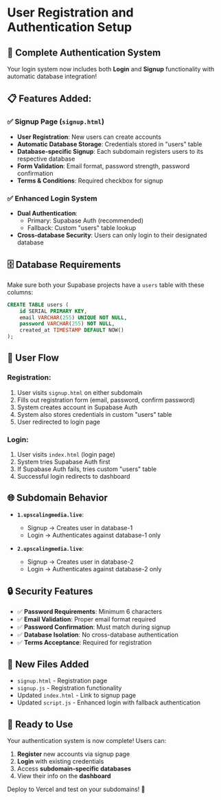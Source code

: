 # User Registration and Authentication Setup

## 🎯 Complete Authentication System

Your login system now includes both **Login** and **Signup** functionality with automatic database integration!

## 📋 Features Added:

### ✅ Signup Page (`signup.html`)

- **User Registration**: New users can create accounts
- **Automatic Database Storage**: Credentials stored in "users" table
- **Database-specific Signup**: Each subdomain registers users to its respective database
- **Form Validation**: Email format, password strength, password confirmation
- **Terms & Conditions**: Required checkbox for signup

### ✅ Enhanced Login System

- **Dual Authentication**:
  - Primary: Supabase Auth (recommended)
  - Fallback: Custom "users" table lookup
- **Cross-database Security**: Users can only login to their designated database

## 🗄️ Database Requirements

Make sure both your Supabase projects have a `users` table with these columns:

```sql
CREATE TABLE users (
    id SERIAL PRIMARY KEY,
    email VARCHAR(255) UNIQUE NOT NULL,
    password VARCHAR(255) NOT NULL,
    created_at TIMESTAMP DEFAULT NOW()
);
```

## 🔄 User Flow

### Registration:

1. User visits `signup.html` on either subdomain
2. Fills out registration form (email, password, confirm password)
3. System creates account in Supabase Auth
4. System also stores credentials in custom "users" table
5. User redirected to login page

### Login:

1. User visits `index.html` (login page)
2. System tries Supabase Auth first
3. If Supabase Auth fails, tries custom "users" table
4. Successful login redirects to dashboard

## 🌐 Subdomain Behavior

- **`1.upscalingmedia.live`**:

  - Signup → Creates user in database-1
  - Login → Authenticates against database-1 only

- **`2.upscalingmedia.live`**:
  - Signup → Creates user in database-2
  - Login → Authenticates against database-2 only

## 🔒 Security Features

- ✅ **Password Requirements**: Minimum 6 characters
- ✅ **Email Validation**: Proper email format required
- ✅ **Password Confirmation**: Must match during signup
- ✅ **Database Isolation**: No cross-database authentication
- ✅ **Terms Acceptance**: Required for registration

## 📁 New Files Added

- `signup.html` - Registration page
- `signup.js` - Registration functionality
- Updated `index.html` - Link to signup page
- Updated `script.js` - Enhanced login with fallback authentication

## 🚀 Ready to Use

Your authentication system is now complete! Users can:

1. **Register** new accounts via signup page
2. **Login** with existing credentials
3. Access **subdomain-specific databases**
4. View their info on the **dashboard**

Deploy to Vercel and test on your subdomains! 🎉
